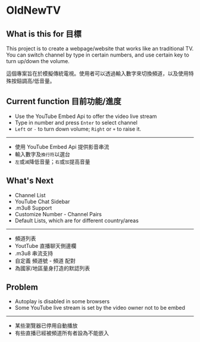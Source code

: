 # OldNewTV

## What is this for 目標
This project is to create a webpage/website that works like an traditional TV. You can switch channel by type in certain numbers, and use certain key to turn up/down the volume.

這個專案旨在於模擬傳統電視。使用者可以透過輸入數字來切換頻道，以及使用特殊按鈕調高/低音量。

## Current function 目前功能/進度
* Use the YouTube Embed Api to offer the video live stream
* Type in number and press `Enter` to select channel
* `Left` or `-` to turn down volume; `Right` or `+` to raise it.
---
* 使用 YouTube Embed Api 提供影音串流
* 輸入數字及`換行符`以選台
* `左`或`減`降低音量；`右`或`加`提高音量

## What's Next
* Channel List
* YouTube Chat Sidebar
* .m3u8 Support
* Customize Number - Channel Pairs
* Default Lists, which are for different country/areas
---
* 頻道列表
* YoutTube 直播聊天側邊欄
* .m3u8 串流支持
* 自定義 頻道號 - 頻道 配對
* 為國家/地區量身打造的默認列表

## Problem
* Autoplay is disabled in some browsers
* Some YouTube live stream is set by the video owner not to be embed
---
* 某些瀏覽器已停用自動播放
* 有些直播已經被頻道所有者設為不能嵌入

